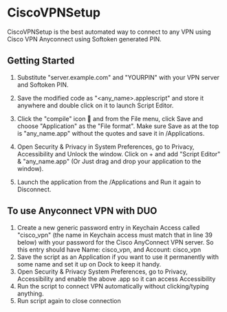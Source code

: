# CiscoVPNSetup

CiscoVPNSetup is the best automated way to connect to any VPN using Cisco VPN Anyconnect using Softoken generated PIN.

## Getting Started

1) Substitute "server.example.com" and "YOURPIN" with your VPN server and Softoken PIN.

2) Save the modified code as "<any_name>.applescript" and store it anywhere and double click on it to launch Script Editor.

3) Click the "compile" icon 🔨 and from the File menu, click Save and choose "Application" as the "File format". Make sure Save as at the top is "any_name.app" without the quotes and save it in /Applications.

4) Open Security & Privacy in System Preferences, go to Privacy, Accessibility and Unlock the window.
Click on + and add "Script Editor" & "any_name.app" (Or Just drag and drop your application to the window).

5) Launch the application from the /Applications and Run it again to Disconnect.


## To use Anyconnect VPN with DUO

1. Create a new generic password entry in Keychain Access called "cisco_vpn" (the name in Keychain access must match that in line 39 below) with your password for the Cisco AnyConnect VPN server. 
So this entry should have Name: cisco_vpn, and Account: cisco_vpn
2. Save the script as an Application if you want to use it permanently with some name and set it up on Dock to keep it handy.
3. Open Security & Privacy System Preferences, go to Privacy, Accessibility and enable the above .app so it can access Accessibility
4. Run the script to connect VPN automatically without clicking/typing anything.
5. Run script again to close connection

